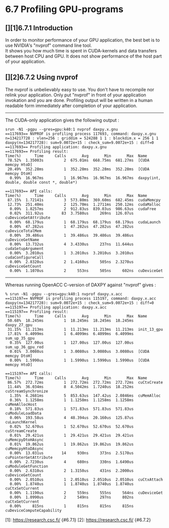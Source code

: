 # 6.7 Profiling GPU-programs

## [][1]6.7.1 Introduction

In order to monitor performance of your GPU application, the best bet is
to use NVIDIA's "nvprof" command line tool.  
It shows you how much time is spent in CUDA-kernels and data transfers
between host CPU and GPU. It does not show performance of the host part
of your application.

## [][2]6.7.2 Using nvprof

The nvprof is unbelievably easy to use. You don't have to recompile nor
relink your application. Only put "nvprof" in front of your application
invokation and you are done. Profiling output will be written in a human
readable form immediately after completion of your application.

------------------------------------------------------------------------

The CUDA-only application gives the following output :

    srun -N1 -pgpu --gres=gpu:k40:1 nvprof daxpy.x.gnu
    ==117693== NVPROF is profiling process 117693, command: daxpy.x.gnu
    n=134217728 : vlen=256 : griddim = 524288 1 1 : blockdim.x = 256 1 1
    daxpy(n=134217728): sum=9.0072e+15 : check_sum=9.0072e+15 : diff=0
    ==117693== Profiling application: daxpy.x.gnu
    ==117693== Profiling result:
    Time(%)      Time     Calls       Avg       Min       Max  Name
     78.52%  1.35003s         2  675.01ms  668.75ms  681.27ms  [CUDA memcpy HtoD]
     20.49%  352.28ms         1  352.28ms  352.28ms  352.28ms  [CUDA memcpy DtoH]
      0.99%  16.967ms         1  16.967ms  16.967ms  16.967ms  daxpy(int, double, double const *, double*)

    ==117693== API calls:
    Time(%)      Time     Calls       Avg       Min       Max  Name
     87.15%  1.72141s         3  573.80ms  369.60ms  682.45ms  cudaMemcpy
     12.73%  251.40ms         2  125.70ms  1.2711ms  250.12ms  cudaMalloc
      0.09%  1.8257ms         2  912.83us  839.03us  986.63us  cudaFree
      0.02%  311.92us        83  3.7580us     269ns  126.07us  cuDeviceGetAttribute
      0.00%  68.179us         1  68.179us  68.179us  68.179us  cudaLaunch
      0.00%  47.282us         1  47.282us  47.282us  47.282us  cuDeviceTotalMem
      0.00%  39.486us         1  39.486us  39.486us  39.486us  cuDeviceGetName
      0.00%  13.732us         4  3.4330us     237ns  11.644us  cudaSetupArgument
      0.00%  3.2010us         1  3.2010us  3.2010us  3.2010us  cudaConfigureCall
      0.00%  2.8320us         2  1.4160us     505ns  2.3270us  cuDeviceGetCount
      0.00%  1.1070us         2     553ns     505ns     602ns  cuDeviceGet

------------------------------------------------------------------------

Whereas running OpenACC C-version of DAXPY against "nvprof" gives :

    % srun -N1 -pgpu --gres=gpu:k40:1 nvprof daxpy.x.acc
    ==115197== NVPROF is profiling process 115197, command: daxpy.x.acc
    daxpy(n=134217728): sum=9.0072e+15 : check_sum=9.0072e+15 : diff=0
    ==115197== Profiling application: daxpy.x.acc
    ==115197== Profiling result:
    Time(%)      Time     Calls       Avg       Min       Max  Name
     50.68%  18.245ms         1  18.245ms  18.245ms  18.245ms  daxpy_27_gpu
     31.15%  11.213ms         1  11.213ms  11.213ms  11.213ms  init_13_gpu
     17.81%  6.4099ms         1  6.4099ms  6.4099ms  6.4099ms  sum_up_35_gpu
      0.35%  127.00us         1  127.00us  127.00us  127.00us  sum_up_36_gpu_red
      0.01%  3.0080us         1  3.0080us  3.0080us  3.0080us  [CUDA memcpy DtoH]
      0.00%  1.5990us         1  1.5990us  1.5990us  1.5990us  [CUDA memcpy HtoD]

    ==115197== API calls:
    Time(%)      Time     Calls       Avg       Min       Max  Name
     86.57%  272.72ms         1  272.72ms  272.72ms  272.72ms  cuCtxCreate
     11.44%  36.034ms         8  4.5042ms  1.7240us  18.252ms  cuStreamSynchronize
      1.35%  4.2681ms         5  853.63us  147.42us  2.0846ms  cuMemAlloc
      0.36%  1.1258ms         1  1.1258ms  1.1258ms  1.1258ms  cuMemAllocHost
      0.18%  571.83us         1  571.83us  571.83us  571.83us  cuModuleLoadData
      0.06%  193.58us         4  48.394us  20.160us  125.87us  cuLaunchKernel
      0.02%  52.670us         1  52.670us  52.670us  52.670us  cuStreamCreate
      0.01%  29.421us         1  29.421us  29.421us  29.421us  cuMemcpyDtoHAsync
      0.01%  19.862us         1  19.862us  19.862us  19.862us  cuMemcpyHtoDAsync
      0.00%  13.031us        14     930ns     373ns  2.5170us  cuPointerGetAttribute
      0.00%  2.7230us         4     680ns     330ns  1.6490us  cuModuleGetFunction
      0.00%  2.6310us         2  1.3150us     431ns  2.2000us  cuDeviceGetCount
      0.00%  2.0510us         1  2.0510us  2.0510us  2.0510us  cuCtxAttach
      0.00%  1.8740us         1  1.8740us  1.8740us  1.8740us  cuCtxSetCurrent
      0.00%  1.1190us         2     559ns     555ns     564ns  cuDeviceGet
      0.00%  1.0990us         2     549ns     297ns     802ns  cuCtxGetCurrent
      0.00%     815ns         1     815ns     815ns     815ns  cuDeviceComputeCapability

  [1]: https://research.csc.fi/ {#6.7.1}
  [2]: https://research.csc.fi/ {#6.7.2}
